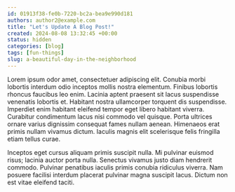 ```yaml
---
id: 01913f38-fe0b-7220-bc2a-bea9e990d181
authors: author2@example.com
title: "Let's Update A Blog Post!"
created: 2024-08-08 13:32:45 +00:00
status: hidden
categories: [blog]
tags: [fun-things]
slug: a-beautiful-day-in-the-neighborhood
---
```


Lorem ipsum odor amet, consectetuer adipiscing elit. Conubia morbi lobortis interdum odio inceptos mollis nostra
elementum. Finibus lobortis rhoncus faucibus leo enim. Lacinia aptent praesent sit lacus suspendisse venenatis lobortis
et. Habitant nostra ullamcorper torquent dis suspendisse. Imperdiet enim habitant eleifend tempor eget libero habitant
viverra. Curabitur condimentum lacus nisi commodo vel quisque. Porta ultrices ornare varius dignissim consequat fames
nullam aenean. Himenaeos erat primis nullam vivamus dictum. Iaculis magnis elit scelerisque felis fringilla etiam tellus
curae.

Inceptos eget cursus aliquam primis suscipit nulla. Mi pulvinar euismod risus; lacinia auctor porta nulla. Senectus
vivamus justo diam hendrerit commodo. Pulvinar penatibus iaculis primis conubia ridiculus viverra. Nam posuere facilisi
interdum placerat pulvinar magna suscipit lacus. Dictum non est vitae eleifend taciti.
